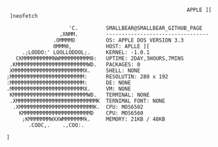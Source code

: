                                                               APPLE ][
     ]neofetch
        
                        'C.         SMALLBEAR@SMALLBEAR_GITHUB_PAGE
                     ,XNMM.         ---------------------------------
                   .OMMMMO          OS: APPLE DOS VERSION 3.3
                   0MMM0,           HOST: APLLE ][
         .;LODDO:' LOOLLODDOL;.     KERNEL: -1.0.1
       CKMMMMMMMMMMNWMMMMMMMMMM0:   UPTIME: 2DAY,3HOURS,7MINS
     .KMMMMMMMMMMMMMMMMMMMMMMMWD.   PACKAGES: 0
     XMMMMMMMMMMMMMMMMMMMMMMMX.     SHELL: NONE
    ;MMMMMMMMMMMMMMMMMMMMMMMM:      RESOLUTIN: 280 x 192
    :MMMMMMMMMMMMMMMMMMMMMMMM:      DE: NONE
    .MMMMMMMMMMMMMMMMMMMMMMMMX.     VM: NONE
     KMMMMMMMMMMMMMMMMMMMMMMMMWD.   TERMINAL: NONE
     .XMMMMMMMMMMMMMMMMMMMMMMMMMMK  TERNIMAL FONT: NONE
      .XMMMMMMMMMMMMMMMMMMMMMMMMK.  CPU: MOS6502
        KMMMMMMMMMMMMMMMMMMMMMMD    CPU: MOS6560
         ;KMMMMMMMWXXWMMMMMMMk.     MEMORY: 21KB / 48KB
           .COOC,.    .,COO:.       

    ]

